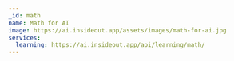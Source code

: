 ```yaml
---
_id: math
name: Math for AI
image: https://ai.insideout.app/assets/images/math-for-ai.jpg
services:
  learning: https://ai.insideout.app/api/learning/math/
---
```

